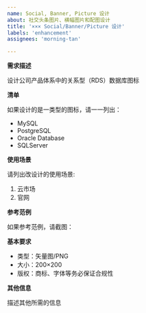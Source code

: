 ```yaml
---
name: Social, Banner, Picture 设计
about: 社交头条图片、横幅图片和配图设计
title: '××× Social/Banner/Picture 设计'
labels: 'enhancement'
assignees: 'morning-tan'

---
```


**需求描述**

设计公司产品体系中的关系型（RDS）数据库图标

**清单**

如果设计的是一类型的图标，请一一列出：

* MySQL
* PostgreSQL
* Oracle Database
* SQLServer

**使用场景**

请列出改设计的使用场景:

1. 云市场
2. 官网

**参考范例**

如果参考范例，请截图：

**基本要求**

 - 类型：矢量图/PNG
 - 大小：200×200
 - 版权：商标、字体等务必保证合规性

**其他信息**

描述其他所需的信息